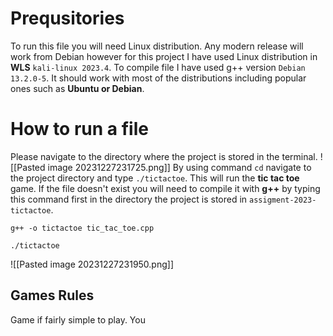 # Prequsitories
To run this file you will need Linux distribution. Any modern release will work from Debian however for this project I have used Linux distribution in **WLS** `kali-linux 2023.4`. To compile file I have used g++ version `Debian 13.2.0-5`. It should work with most of the distributions including popular ones such as **Ubuntu or Debian**.

# How to run a file
Please navigate to the directory where the project is stored in the terminal.
![[Pasted image 20231227231725.png]]
By using command `cd` navigate to the project directory and type `./tictactoe`. This will run the **tic tac toe** game. If the file doesn't exist you will need to compile it with **g++** by typing this command first in the directory the project is stored in `assigment-2023-tictactoe`.
```Shell
g++ -o tictactoe tic_tac_toe.cpp
```
```Shell
./tictactoe
```

![[Pasted image 20231227231950.png]]

## Games Rules
Game if fairly simple to play. You